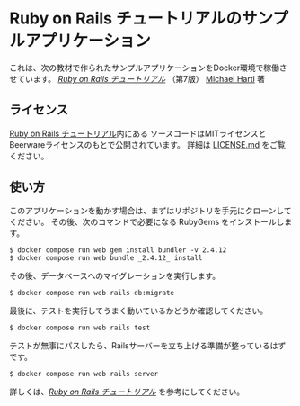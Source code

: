 # Ruby on Rails チュートリアルのサンプルアプリケーション

これは、次の教材で作られたサンプルアプリケーションをDocker環境で稼働させています。
[*Ruby on Rails チュートリアル*](https://railstutorial.jp/)
（第7版）
[Michael Hartl](https://www.michaelhartl.com/) 著

## ライセンス

[Ruby on Rails チュートリアル](https://railstutorial.jp/)内にある
ソースコードはMITライセンスとBeerwareライセンスのもとで公開されています。
詳細は [LICENSE.md](LICENSE.md) をご覧ください。

## 使い方

このアプリケーションを動かす場合は、まずはリポジトリを手元にクローンしてください。
その後、次のコマンドで必要になる RubyGems をインストールします。

```
$ docker compose run web gem install bundler -v 2.4.12
$ docker compose run web bundle _2.4.12_ install
```

その後、データベースへのマイグレーションを実行します。

```
$ docker compose run web rails db:migrate
```

最後に、テストを実行してうまく動いているかどうか確認してください。

```
$ docker compose run web rails test
```

テストが無事にパスしたら、Railsサーバーを立ち上げる準備が整っているはずです。

```
$ docker compose run web rails server
```

詳しくは、[*Ruby on Rails チュートリアル*](https://railstutorial.jp/)
を参考にしてください。
